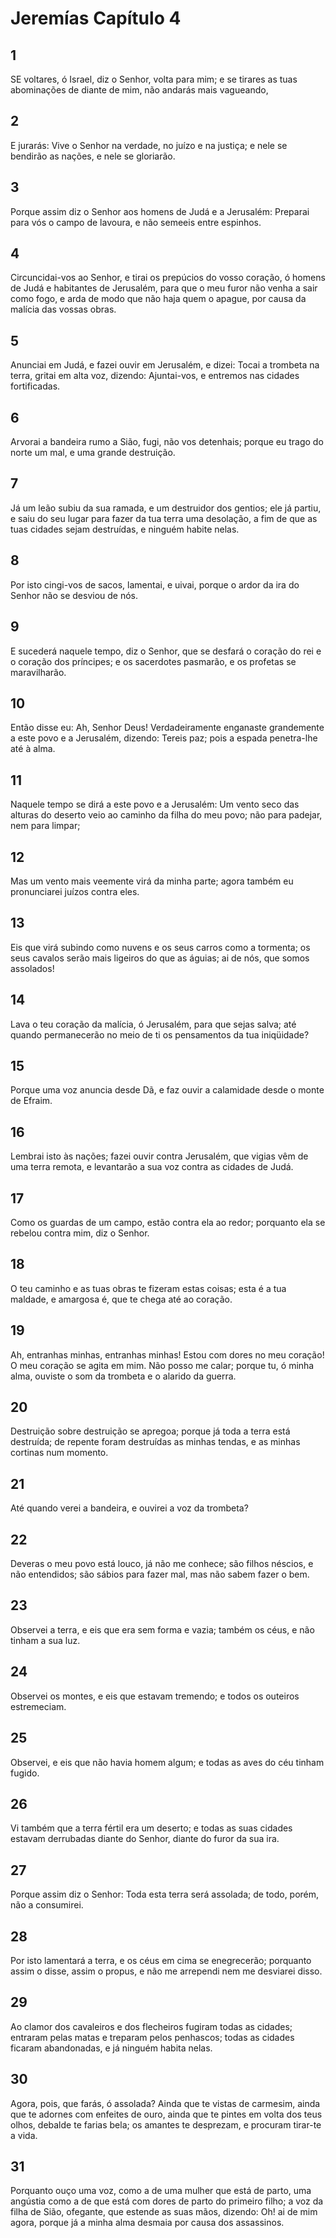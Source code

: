 # Jeremías Capítulo 4

## 1
SE voltares, ó Israel, diz o Senhor, volta para mim; e se tirares as tuas abominações de diante de mim, não andarás mais vagueando,

## 2
E jurarás: Vive o Senhor na verdade, no juízo e na justiça; e nele se bendirão as nações, e nele se gloriarão.

## 3
Porque assim diz o Senhor aos homens de Judá e a Jerusalém: Preparai para vós o campo de lavoura, e não semeeis entre espinhos.

## 4
Circuncidai-vos ao Senhor, e tirai os prepúcios do vosso coração, ó homens de Judá e habitantes de Jerusalém, para que o meu furor não venha a sair como fogo, e arda de modo que não haja quem o apague, por causa da malícia das vossas obras.

## 5
Anunciai em Judá, e fazei ouvir em Jerusalém, e dizei: Tocai a trombeta na terra, gritai em alta voz, dizendo: Ajuntai-vos, e entremos nas cidades fortificadas.

## 6
Arvorai a bandeira rumo a Sião, fugi, não vos detenhais; porque eu trago do norte um mal, e uma grande destruição.

## 7
Já um leão subiu da sua ramada, e um destruidor dos gentios; ele já partiu, e saiu do seu lugar para fazer da tua terra uma desolação, a fim de que as tuas cidades sejam destruídas, e ninguém habite nelas.

## 8
Por isto cingi-vos de sacos, lamentai, e uivai, porque o ardor da ira do Senhor não se desviou de nós.

## 9
E sucederá naquele tempo, diz o Senhor, que se desfará o coração do rei e o coração dos príncipes; e os sacerdotes pasmarão, e os profetas se maravilharão.

## 10
Então disse eu: Ah, Senhor Deus! Verdadeiramente enganaste grandemente a este povo e a Jerusalém, dizendo: Tereis paz; pois a espada penetra-lhe até à alma.

## 11
Naquele tempo se dirá a este povo e a Jerusalém: Um vento seco das alturas do deserto veio ao caminho da filha do meu povo; não para padejar, nem para limpar;

## 12
Mas um vento mais veemente virá da minha parte; agora também eu pronunciarei juízos contra eles.

## 13
Eis que virá subindo como nuvens e os seus carros como a tormenta; os seus cavalos serão mais ligeiros do que as águias; ai de nós, que somos assolados!

## 14
Lava o teu coração da malícia, ó Jerusalém, para que sejas salva; até quando permanecerão no meio de ti os pensamentos da tua iniqüidade?

## 15
Porque uma voz anuncia desde Dã, e faz ouvir a calamidade desde o monte de Efraim.

## 16
Lembrai isto às nações; fazei ouvir contra Jerusalém, que vigias vêm de uma terra remota, e levantarão a sua voz contra as cidades de Judá.

## 17
Como os guardas de um campo, estão contra ela ao redor; porquanto ela se rebelou contra mim, diz o Senhor.

## 18
O teu caminho e as tuas obras te fizeram estas coisas; esta é a tua maldade, e amargosa é, que te chega até ao coração.

## 19
Ah, entranhas minhas, entranhas minhas! Estou com dores no meu coração! O meu coração se agita em mim. Não posso me calar; porque tu, ó minha alma, ouviste o som da trombeta e o alarido da guerra.

## 20
Destruição sobre destruição se apregoa; porque já toda a terra está destruída; de repente foram destruídas as minhas tendas, e as minhas cortinas num momento.

## 21
Até quando verei a bandeira, e ouvirei a voz da trombeta?

## 22
Deveras o meu povo está louco, já não me conhece; são filhos néscios, e não entendidos; são sábios para fazer mal, mas não sabem fazer o bem.

## 23
Observei a terra, e eis que era sem forma e vazia; também os céus, e não tinham a sua luz.

## 24
Observei os montes, e eis que estavam tremendo; e todos os outeiros estremeciam.

## 25
Observei, e eis que não havia homem algum; e todas as aves do céu tinham fugido.

## 26
Vi também que a terra fértil era um deserto; e todas as suas cidades estavam derrubadas diante do Senhor, diante do furor da sua ira.

## 27
Porque assim diz o Senhor: Toda esta terra será assolada; de todo, porém, não a consumirei.

## 28
Por isto lamentará a terra, e os céus em cima se enegrecerão; porquanto assim o disse, assim o propus, e não me arrependi nem me desviarei disso.

## 29
Ao clamor dos cavaleiros e dos flecheiros fugiram todas as cidades; entraram pelas matas e treparam pelos penhascos; todas as cidades ficaram abandonadas, e já ninguém habita nelas.

## 30
Agora, pois, que farás, ó assolada? Ainda que te vistas de carmesim, ainda que te adornes com enfeites de ouro, ainda que te pintes em volta dos teus olhos, debalde te farias bela; os amantes te desprezam, e procuram tirar-te a vida.

## 31
Porquanto ouço uma voz, como a de uma mulher que está de parto, uma angústia como a de que está com dores de parto do primeiro filho; a voz da filha de Sião, ofegante, que estende as suas mãos, dizendo: Oh! ai de mim agora, porque já a minha alma desmaia por causa dos assassinos.

